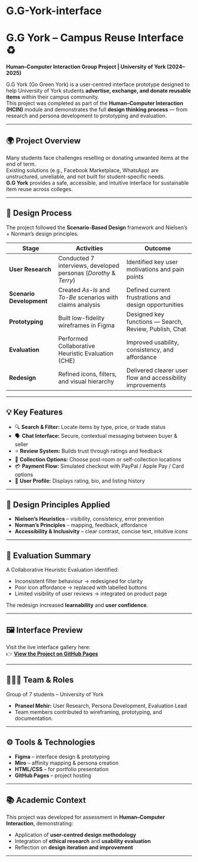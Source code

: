 # G.G-York-interface
# G.G York – Campus Reuse Interface ♻️  
**Human–Computer Interaction Group Project | University of York (2024–2025)**  

G.G York (Go Green York) is a user-centred interface prototype designed to help University of York students **advertise, exchange, and donate reusable items** within their campus community.  
This project was completed as part of the **Human–Computer Interaction (HCIN)** module and demonstrates the full **design thinking process** — from research and persona development to prototyping and evaluation.

---

## 🌍 Project Overview
Many students face challenges reselling or donating unwanted items at the end of term.  
Existing solutions (e.g., Facebook Marketplace, WhatsApp) are unstructured, unreliable, and not built for student-specific needs.  
**G.G York** provides a safe, accessible, and intuitive interface for sustainable item reuse across colleges.

---

## 🧠 Design Process
The project followed the **Scenario-Based Design** framework and Nielsen’s + Norman’s design principles.

| Stage | Activities | Outcome |
|-------|-------------|----------|
| **User Research** | Conducted 7 interviews, developed personas (*Dorothy* & *Terry*) | Identified key user motivations and pain points |
| **Scenario Development** | Created *As-Is* and *To-Be* scenarios with claims analysis | Defined current frustrations and design opportunities |
| **Prototyping** | Built low-fidelity wireframes in Figma | Designed key functions — Search, Review, Publish, Chat |
| **Evaluation** | Performed Collaborative Heuristic Evaluation (CHE) | Improved usability, consistency, and affordance |
| **Redesign** | Refined icons, filters, and visual hierarchy | Delivered clearer user flow and accessibility improvements |

---

## 💡 Key Features
- 🔍 **Search & Filter:** Locate items by type, price, or trade status  
- 🗣 **Chat Interface:** Secure, contextual messaging between buyer & seller  
- ⭐ **Review System:** Builds trust through ratings and feedback  
- 📍 **Collection Options:** Choose post-room or self-collection locations  
- 💳 **Payment Flow:** Simulated checkout with PayPal / Apple Pay / Card options  
- 👤 **User Profile:** Displays rating, bio, and listing history  

---

## 🧩 Design Principles Applied
- **Nielsen’s Heuristics** – visibility, consistency, error prevention  
- **Norman’s Principles** – mapping, feedback, affordance  
- **Accessibility & Inclusivity** – clear contrast, concise text, intuitive icons  

---

## 🧪 Evaluation Summary
A Collaborative Heuristic Evaluation identified:
- Inconsistent filter behaviour → redesigned for clarity  
- Poor icon affordance → replaced with labelled buttons  
- Limited visibility of user reviews → integrated on product page  

The redesign increased **learnability** and **user confidence**.

---

## 🖼️ Interface Preview
Visit the live interface gallery here:  
👉 **[View the Project on GitHub Pages](https://praneel1059.github.io/G.G-York-interface/)**  

---

## 🧑‍🤝‍🧑 Team & Roles
Group of 7 students – University of York  
- **Praneel Mehir:** User Research, Persona Development, Evaluation Lead  
- Team members contributed to wireframing, prototyping, and documentation.

---

## ⚙️ Tools & Technologies
- **Figma** – interface design & prototyping  
- **Miro** – affinity mapping & persona creation  
- **HTML/CSS** – for portfolio presentation  
- **GitHub Pages** – project hosting  

---

## 📚 Academic Context
This project was developed for assessment in **Human–Computer Interaction**, demonstrating:
- Application of **user-centred design methodology**  
- Integration of **ethical research** and **usability evaluation**  
- Reflection on **design iteration and improvement**

---
